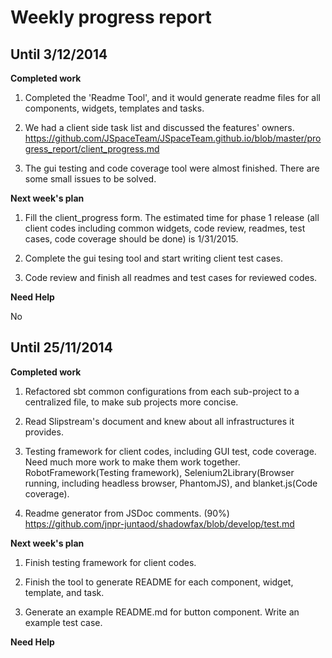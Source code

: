 Weekly progress report
======================

 Until 3/12/2014
-----------------------

**Completed work**

1. Completed the 'Readme Tool', and it would generate readme files for all components, widgets, templates and tasks.

2. We had a client side task list and discussed the features' owners. https://github.com/JSpaceTeam/JSpaceTeam.github.io/blob/master/progress_report/client_progress.md

3. The gui testing and code coverage tool were almost finished. There are some small issues to be solved.

**Next week's plan**

1. Fill the client_progress form. The estimated time for phase 1 release (all client codes including common widgets, code review, readmes, test cases, code coverage should be done) is 1/31/2015.

2. Complete the gui tesing tool and start writing client test cases. 

3. Code review and finish all readmes and test cases for reviewed codes. 

**Need Help**

No

 Until 25/11/2014
-----------------------

**Completed work**

1. Refactored sbt common configurations from each sub-project to a centralized file, to make sub projects more concise.

2. Read Slipstream's document and knew about all infrastructures it provides.

3. Testing framework for client codes, including GUI test, code coverage. Need much more work to make them work together.
   RobotFramework(Testing framework), Selenium2Library(Browser running, including headless browser, PhantomJS), and blanket.js(Code coverage). 
4. Readme generator from JSDoc comments. (90%) https://github.com/jnpr-juntaod/shadowfax/blob/develop/test.md


**Next week's plan**

1. Finish testing framework for client codes.

2. Finish the tool to generate README for each component, widget, template, and task. 

3. Generate an example README.md for button component. Write an example test case.


**Need Help**

